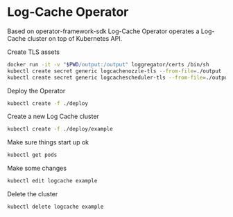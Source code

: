 # Log-Cache Operator

Based on operator-framework-sdk Log-Cache Operator operates a Log-Cache cluster on top of Kubernetes API.

Create TLS assets

```sh
docker run -it -v "$PWD/output:/output" loggregator/certs /bin/sh
kubectl create secret generic logcachenozzle-tls --from-file=./output
kubectl create secret generic logcachescheduler-tls --from-file=./output
```

Deploy the Operator

```sh
kubectl create -f ./deploy
```

Create a new Log Cache cluster
```sh
kubectl create -f ./deploy/example
```

Make sure things start up ok
```sh
kubectl get pods
```

Make some changes
```sh
kubectl edit logcache example
```

Delete the cluster
```sh
kubectl delete logcache example
```